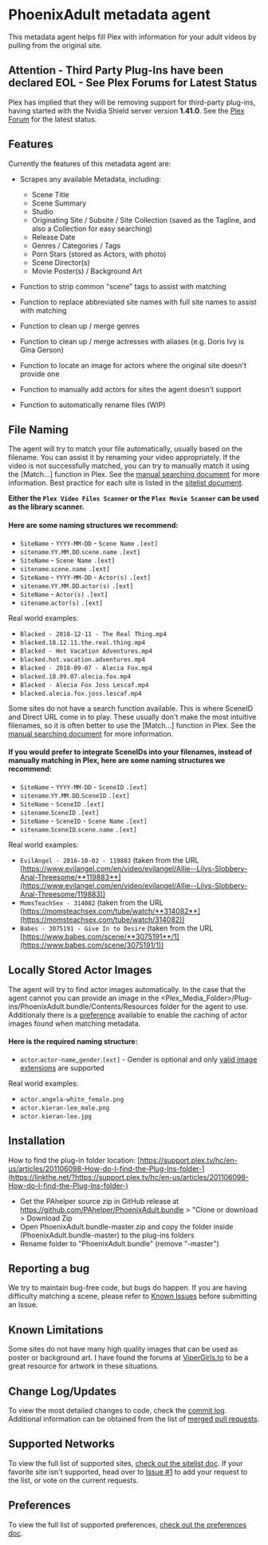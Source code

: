 
PhoenixAdult metadata agent
===========================
This metadata agent helps fill Plex with information for your adult videos by pulling from the original site.

Attention - Third Party Plug-Ins have been declared EOL - See Plex Forums for Latest Status
--------

Plex has implied that they will be removing support for third-party plug-ins, having started with the Nvidia Shield server version **1.41.0**. See the [Plex Forum](https://forums.plex.tv/t/important-information-for-users-running-plex-media-server-on-nvidia-shield-devices/883484) for the latest status.

Features
--------
Currently the features of this metadata agent are:
- Scrapes any available Metadata, including:
  - Scene Title
  - Scene Summary
  - Studio
  - Originating Site / Subsite / Site Collection (saved as the Tagline, and also a Collection for easy searching)
  - Release Date
  - Genres / Categories / Tags
  - Porn Stars (stored as Actors, with photo)
  - Scene Director(s)
  - Movie Poster(s) / Background Art

- Function to strip common "scene" tags to assist with matching
- Function to replace abbreviated site names with full site names to assist with matching
- Function to clean up / merge genres
- Function to clean up / merge actresses with aliases (e.g. Doris Ivy is Gina Gerson)
- Function to locate an image for actors where the original site doesn't provide one
- Function to manually add actors for sites the agent doesn't support
- Function to automatically rename files (WIP)

File Naming
-----------
The agent will try to match your file automatically, usually based on the filename. You can assist it by renaming your video appropriately.
If the video is not successfully matched, you can try to manually match it using the [Match...] function in Plex. See the [manual searching document](./docs/manualsearch.md) for more information.
Best practice for each site is listed in the [sitelist document](./docs/sitelist.md).

**Either the `Plex Video Files Scanner` or the `Plex Movie Scanner` can be used as the library scanner.**

#### Here are some naming structures we recommend:
- `SiteName` - `YYYY-MM-DD` - `Scene Name` `.[ext]`
- `sitename`.`YY.MM.DD`.`scene.name` `.[ext]`
- `SiteName` - `Scene Name` `.[ext]`
- `sitename`.`scene.name` `.[ext]`
- `SiteName` - `YYYY-MM-DD` - `Actor(s)` `.[ext]`
- `sitename`.`YY.MM.DD`.`actor(s)` `.[ext]`
- `SiteName` - `Actor(s)` `.[ext]`
- `sitename`.`actor(s)` `.[ext]`

Real world examples:
- `Blacked - 2018-12-11 - The Real Thing.mp4`
- `blacked.18.12.11.the.real.thing.mp4`
- `Blacked - Hot Vacation Adventures.mp4`
- `blacked.hot.vacation.adventures.mp4`
- `Blacked - 2018-09-07 - Alecia Fox.mp4`
- `blacked.18.09.07.alecia.fox.mp4`
- `Blacked - Alecia Fox Joss Lescaf.mp4`
- `blacked.alecia.fox.joss.lescaf.mp4`

Some sites do not have a search function available. This is where SceneID and Direct URL come in to play.
These usually don't make the most intuitive filenames, so it is often better to use the [Match...] function in Plex. See the [manual searching document](./docs/manualsearch.md) for more information.

#### If you would prefer to integrate SceneIDs into your filenames, instead of manually matching in Plex, here are some naming structures we recommend:

- `SiteName` - `YYYY-MM-DD` - `SceneID` `.[ext]`
- `sitename`.`YY.MM.DD`.`SceneID` `.[ext]`
- `SiteName` - `SceneID` `.[ext]`
- `sitename`.`SceneID` `.[ext]`
- `SiteName` - `SceneID` - `Scene Name` `.[ext]`
- `sitename`.`SceneID`.`scene.name` `.[ext]`

Real world examples:
- `EvilAngel - 2016-10-02 - 119883` (taken from the URL [https://www.evilangel.com/en/video/evilangel/Allie--Lilys-Slobbery-Anal-Threesome/**119883**](https://www.evilangel.com/en/video/evilangel/Allie--Lilys-Slobbery-Anal-Threesome/119883))
- `MomsTeachSex - 314082` (taken from the URL [https://momsteachsex.com/tube/watch/**314082**](https://momsteachsex.com/tube/watch/314082))
- `Babes - 3075191 - Give In to Desire` (taken from the URL [https://www.babes.com/scene/**3075191**/1](https://www.babes.com/scene/3075191/1))

Locally Stored Actor Images
-----------
The agent will try to find actor images automatically. In the case that the agent cannot you can provide an image in the <Plex_Media_Folder>/Plug-ins/PhoenixAdult.bundle/Contents/Resources folder for the agent to use. Additionaly there is a [preference](./docs/preferences.md#actor-image-caching) available to enable the caching of actor images found when matching metadata.

#### Here is the required naming structure:
- `actor`.`actor-name`_`gender`.`[ext]` - Gender is optional and only [valid image extensions](https://linkthe.net/?https://support.plex.tv/articles/200220677-local-media-assets-movies/) are supported

Real world examples:
- `actor.angela-white_female.png`
- `actor.kieran-lee_male.png`
- `actor.kieran-lee.jpg`

Installation
------------
How to find the plug-in folder location:
[https://support.plex.tv/hc/en-us/articles/201106098-How-do-I-find-the-Plug-Ins-folder-](https://linkthe.net/?https://support.plex.tv/hc/en-us/articles/201106098-How-do-I-find-the-Plug-Ins-folder-)

- Get the PAhelper source zip in GitHub release at https://github.com/PAhelper/PhoenixAdult.bundle > "Clone or download > Download Zip
- Open PhoenixAdult.bundle-master.zip and copy the folder inside (PhoenixAdult.bundle-master) to the plug-ins folders
- Rename folder to "PhoenixAdult.bundle" (remove "-master")

Reporting a bug
------
We try to maintain bug-free code, but bugs do happen. If you are having difficulty matching a scene, please refer to [Known Issues](https://github.com/PAhelper/PhoenixAdult.bundle/issues/218) before submitting an Issue.

Known Limitations
-----------------
Some sites do not have many high quality images that can be used as poster or background art. I have found the forums at [ViperGirls.to](https://linkthe.net/?https://www.vipergirls.to) to be a great resource for artwork in these situations.

Change Log/Updates
------------------
To view the most detailed changes to code, check the [commit log](https://github.com/PAhelper/PhoenixAdult.bundle/commits/master). Additional information can be obtained from the list of [merged pull requests](https://github.com/PAhelper/PhoenixAdult.bundle/pulls?utf8=%E2%9C%93&q=is%3Apr+is%3Amerged).

Supported Networks
------------------

To view the full list of supported sites, [check out the sitelist doc](./docs/sitelist.md).
If your favorite site isn't supported, head over to [Issue #1](https://github.com/PAhelper/PhoenixAdult.bundle/issues/1) to add your request to the list, or vote on the current requests.

Preferences
------------------

To view the full list of supported preferences, [check out the preferences doc](./docs/preferences.md).
